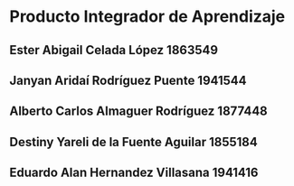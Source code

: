 # Producto Integrador de Aprendizaje

## Ester Abigail Celada López 1863549
## Janyan Aridaí Rodríguez Puente 1941544
## Alberto Carlos Almaguer Rodríguez 1877448
## Destiny Yareli de la Fuente Aguilar 1855184
## Eduardo Alan Hernandez Villasana 1941416
